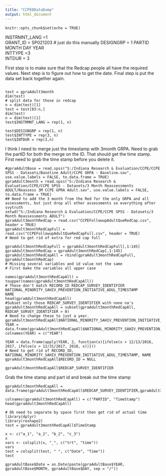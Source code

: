 ```yaml
---
title: "CCPEDDataDump"
output: html_document
---
```


```{r setup, include=FALSE}
knitr::opts_chunk$set(echo = TRUE)
```


INSTRMNT_LANG	=1	
GRANT_ID = 	SP021203 # just do this manually
DESIGNGRP = 1
PARTID	
MONTH	DAY	YEAR	
INTTYPE =3	
INTDUR = 3

First step is to make sure that the Redcap people all have the required values.
Next step is to figure out how to get the date.
Final step is put the data set back together again.

```{r}

test = gpraAdult3month
dim(test)
# split data for those in redcap
n = dim(test)[1]
test = test[83:n,]
dim(test)
n = dim(test)[1]
test$INSTRMNT_LANG = rep(1, n)

test$DESIGNGRP = rep(1, n)
test$INTTYPE = rep(3, n)
test$INTDUR = rep(3,n)

```
I think I need to merge just the timestamp with 3month GRPA.  Need to grab the partID for both the merge on the ID.  That should get the time stamp.
First need to grab the time stamp before you delete it.  

```{r}
#gpraAdultBase = read.spss("S:/Indiana Research & Evaluation/CCPE/CCPE SPSS - Datasets/Baseline Adult/CCPE GRPA - Baseline.sav", use.value.labels = FALSE, to.data.frame = TRUE)
gpraAdult3month = read.spss("S:/Indiana Research & Evaluation/CCPE/CCPE SPSS - Datasets/3 Month Reassessments ADULT/Reassess 3M CCPE GPRA Adult.sav", use.value.labels = FALSE, to.data.frame = TRUE)
## Need to add the 3 month from the Red for the only GRPA and all assessments, but just drop all other assessments so everything after svytruth
setwd("S:/Indiana Research & Evaluation/CCPE/CCPE SPSS - Datasets/3 Month Reassessments ADULT")
gpraAdult3monthRedCap = read.csv("CCPEFollowupAdultQueRedCap.csv", header = TRUE)
gpraAdult3monthRedCapFull = read.csv("CCPEFollowupAdultQueRedCapFull.csv", header = TRUE)
# Need to get rid of extra for red cap full

gpraAdult3monthRedCapFull = gpraAdult3monthRedCapFull[,1:145]
gpraAdult3monthRedCap = gpraAdult3monthRedCap[,1:145]
gpraAdult3monthRedCapAll = rbind(gpraAdult3monthRedCapFull, gpraAdult3monthRedCap)
# Missing several variables and id value not the same
# First make the variables all upper case

names(gpraAdult3monthRedCapAll) = toupper(names(gpraAdult3monthRedCapAll))
# These don't match RECORD_ID REDCAP_SURVEY_IDENTIFIER NATIONAL_MINORITY_SAHIV_PREVENTION_INITIATIVE_ADUL_TIMESTAMP                 NAME
head(gpraAdult3monthRedCapAll)
#Subset only those REDCAP_SURVEY_IDENTIFIER with none na's
gpraAdult3monthRedCapAll = subset(gpraAdult3monthRedCapAll, REDCAP_SURVEY_IDENTIFIER > 0)
# Need to change these to just a year.
gpraAdult3monthRedCapAll$NATIONAL_MINORITY_SAHIV_PREVENTION_INITIATIVE_ADUL_TIMESTAMP
YEAR = data.frame(gpraAdult3monthRedCapAll$NATIONAL_MINORITY_SAHIV_PREVENTION_INITIATIVE_ADUL_TIMESTAMP)
colnames(YEAR) = c("YEAR")

YEAR = data.frame(apply(YEAR, 2, function(x){ifelse(x > 12/13/2016, 2017, ifelse(x > 12/31/2017, 2018, x))}))
# Need to get rid of RECORD_ID, NATIONAL_MINORITY_SAHIV_PREVENTION_INITIATIVE_ADUL_TIMESTAMP, NAME
gpraAdult3monthRedCapAll$RECORD_ID = NULL

gpraAdult3monthRedCapAll$REDCAP_SURVEY_IDENTIFIER
```
Grab the time stamp and part id and break out the time stamp
```{r}
gpraAdult3monthRedCapAll = data.frame(gpraAdult3monthRedCapAll$REDCAP_SURVEY_IDENTIFIER,gpraAdult3monthRedCapAll$NATIONAL_MINORITY_SAHIV_PREVENTION_INITIATIVE_ADUL_TIMESTAMP) 

colnames(gpraAdult3monthRedCapAll) = c("PARTID", "TimeStamp")
head(gpraAdult3monthRedCapAll)

# Ok need to separate by space first then get rid of actual time
library(dplyr)
library(reshape2)
test = gpraAdult3monthRedCapAll$TimeStamp

x <- c("a_1", "a_2", "b_2", "c_3")
x
vars <- colsplit(x, "_", c("trt", "time"))
vars
test = colsplit(test, " ", c("Date", "Time"))
test

gpraAdultBase$Date = as.Date(paste(gpraAdultBase$YEAR, gpraAdultBase$MONTH, gpraAdultBase$DAY, sep = "/"))

```



